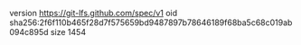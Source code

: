 version https://git-lfs.github.com/spec/v1
oid sha256:2f6f110b465f28d7f575659bd9487897b78646189f68ba5c68c019ab094c895d
size 1454
